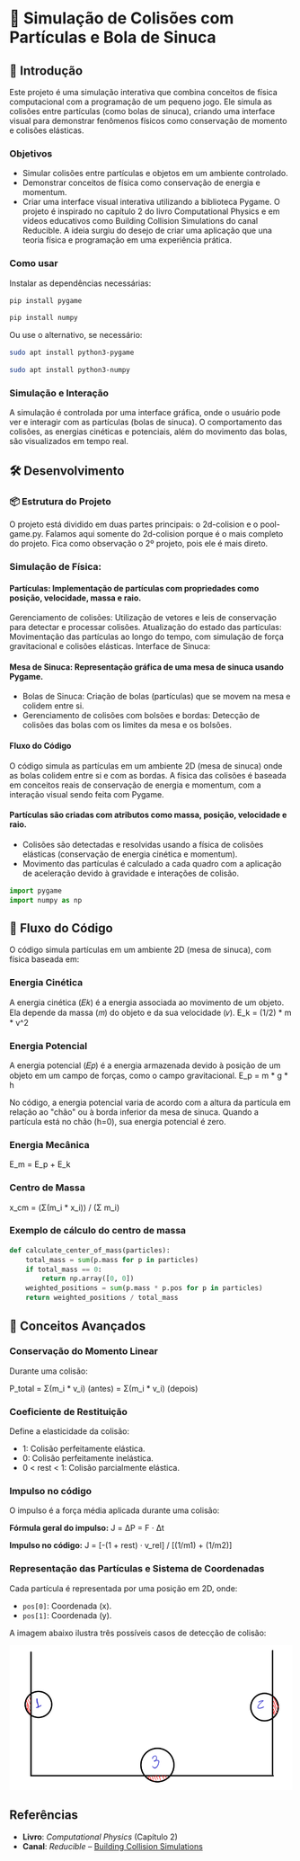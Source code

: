 # 🎱 Simulação de Colisões com Partículas e Bola de Sinuca
## 📖 Introdução
Este projeto é uma simulação interativa que combina conceitos de física computacional com a programação de um pequeno jogo. Ele simula as colisões entre partículas (como bolas de sinuca), criando uma interface visual para demonstrar fenômenos físicos como conservação de momento e colisões elásticas.

### Objetivos
- Simular colisões entre partículas e objetos em um ambiente controlado.
- Demonstrar conceitos de física como conservação de energia e momentum.
- Criar uma interface visual interativa utilizando a biblioteca Pygame.
O projeto é inspirado no capítulo 2 do livro Computational Physics e em vídeos educativos como Building Collision Simulations do canal Reducible. A ideia surgiu do desejo de criar uma aplicação que una teoria física e programação em uma experiência prática.

### Como usar
Instalar as dependências necessárias:
```bash
pip install pygame
```
```bash
pip install numpy
```
Ou use o alternativo, se necessário:

```bash
sudo apt install python3-pygame
```

```bash
sudo apt install python3-numpy
```

### Simulação e Interação
A simulação é controlada por uma interface gráfica, onde o usuário pode ver e interagir com as partículas (bolas de sinuca). O comportamento das colisões, as energias cinéticas e potenciais, além do movimento das bolas, são visualizados em tempo real.

## 🛠 Desenvolvimento
### 📦 Estrutura do Projeto
O projeto está dividido em duas partes principais: o 2d-colision e o pool-game.py.
Falamos aqui somente do 2d-colision porque é o mais completo do projeto. Fica como observação o 2º projeto, pois ele é mais direto.

### Simulação de Física:

#### Partículas: Implementação de partículas com propriedades como posição, velocidade, massa e raio.
Gerenciamento de colisões: Utilização de vetores e leis de conservação para detectar e processar colisões.
Atualização do estado das partículas: Movimentação das partículas ao longo do tempo, com simulação de força gravitacional e colisões elásticas.
Interface de Sinuca:

#### Mesa de Sinuca: Representação gráfica de uma mesa de sinuca usando Pygame.
- Bolas de Sinuca: Criação de bolas (partículas) que se movem na mesa e colidem entre si.
- Gerenciamento de colisões com bolsões e bordas: Detecção de colisões das bolas com os limites da mesa e os bolsões.
#### Fluxo do Código
O código simula as partículas em um ambiente 2D (mesa de sinuca) onde as bolas colidem entre si e com as bordas. A física das colisões é baseada em conceitos reais de conservação de energia e momentum, com a interação visual sendo feita com Pygame.

#### Partículas são criadas com atributos como massa, posição, velocidade e raio.
- Colisões são detectadas e resolvidas usando a física de colisões elásticas (conservação de energia cinética e momentum).
- Movimento das partículas é calculado a cada quadro com a aplicação de aceleração devido à gravidade e interações de colisão.

```python
import pygame
import numpy as np
```

## 🔬 Fluxo do Código

O código simula partículas em um ambiente 2D (mesa de sinuca), com física baseada em:

### Energia Cinética
A energia cinética (𝐸𝑘) é a energia associada ao movimento de um objeto. Ela depende da massa (𝑚) do objeto e da sua velocidade (𝑣).
E_k = (1/2) * m * v^2

### Energia Potencial
A energia potencial (𝐸𝑝) é a energia armazenada devido à posição de um objeto em um campo de forças, como o campo gravitacional.
E_p = m * g * h

No código, a energia potencial varia de acordo com a altura da partícula em relação ao "chão" ou à borda inferior da mesa de sinuca. Quando a partícula está no chão (h=0), sua energia potencial é zero.

### Energia Mecânica
E_m = E_p + E_k

### Centro de Massa
x_cm = (Σ(m_i * x_i)) / (Σ m_i)

### Exemplo de cálculo do centro de massa

```python
def calculate_center_of_mass(particles):
    total_mass = sum(p.mass for p in particles)
    if total_mass == 0:
        return np.array([0, 0])
    weighted_positions = sum(p.mass * p.pos for p in particles)
    return weighted_positions / total_mass
```

## 🎯 Conceitos Avançados

### Conservação do Momento Linear
Durante uma colisão:

P_total = Σ(m_i * v_i) (antes) = Σ(m_i * v_i) (depois)


### Coeficiente de Restituição
Define a elasticidade da colisão:

- 1: Colisão perfeitamente elástica.
- 0: Colisão perfeitamente inelástica.
- 0 < rest < 1: Colisão parcialmente elástica.

### Impulso no código

O impulso é a força média aplicada durante uma colisão:

**Fórmula geral do impulso:**
J = ΔP = F · Δt

**Impulso no código:**
J = [-(1 + rest) · v_rel] / [(1/m1) + (1/m2)]


### Representação das Partículas e Sistema de Coordenadas

Cada partícula é representada por uma posição em 2D, onde:

- `pos[0]`: Coordenada \(x\).
- `pos[1]`: Coordenada \(y\).

A imagem abaixo ilustra três possíveis casos de detecção de colisão:

![3 Casos da Detecção](img/3casosDeteccao.png)



## Referências

- **Livro**: *Computational Physics* (Capítulo 2)
- **Canal**: *Reducible* – [Building Collision Simulations](https://www.youtube.com/watch?v=eED4bSkYCB8&ab_channel=Reducible)
